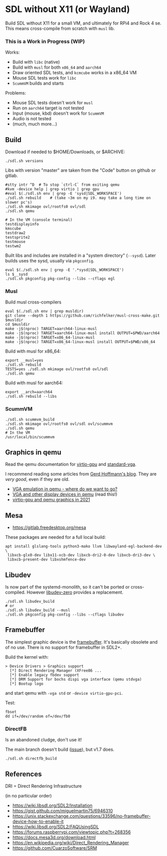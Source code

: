# SDL without X11 (or Wayland)

Build SDL without X11 for a small VM, and ultimately for RPi4 and
Rock 4 se. This means cross-compile from scratch with `musl` lib.

### This is a Work in Progress (WIP)

Works:

* Build with `libc` (native)
* Build with `musl` for both `x86_64` and `aarch64`
* Draw oriented SDL tests, and `kcmcube` works in a x86_64 VM
* Mouse SDL tests work for `libc`
* `ScummVM` builds and starts

Problems:

* Mouse SDL tests doesn't work for `musl`
* Run on `aarch64` target is not tested
* Input (mouse, kbd) doesn't work for `ScummVM`
* Audio is not tested
* (much, much more...)


## Build

Download if needed to $HOME/Downloads, or $ARCHIVE:
```
./sdl.sh versions
```
Libs with version "master" are taken from the "Code" button on github
or gitlab.

```
#stty intr ^D  # To stop `ctrl-C` from exiting qemu
#kvm -device help | grep virtio | grep gpu
#eval $(./sdl.sh env | grep -E 'sysd|SDL_WORKSPACE')
./sdl.sh rebuild    # (take ~3m on my i9. may take a long time on slower pc's)
./sdl.sh mkimage ovl/rootfs0 ovl/sdl
./sdl.sh qemu

# In the VM (console terminal)
testdisplayinfo
kmscube
testdraw2
testsprite2
testmouse
testwm2
```

Built libs and includes are installed in a "system directory"
(`--sysd`). Later builds uses the sysd, usually via `pkgconfig`.

```
eval $(./sdl.sh env | grep -E '.*sysd|SDL_WORKSPACE')
ls $__sysd
./sdl.sh pkgconfig pkg-config --libs --cflags egl
```

### Musl

Build musl cross-compilers
```
eval $(./sdl.sh env | grep musldir)
git clone --depth 1 https://github.com/richfelker/musl-cross-make.git $musldir
cd $musldir
make -j$(nproc) TARGET=aarch64-linux-musl
make -j$(nproc) TARGET=aarch64-linux-musl install OUTPUT=$PWD/aarch64
make -j$(nproc) TARGET=x86_64-linux-musl
make -j$(nproc) TARGET=x86_64-linux-musl install OUTPUT=$PWD/x86_64
```

Build with musl for x86_64:
```
export __musl=yes
./sdl.sh rebuild
TESTS=yes ./sdl.sh mkimage ovl/rootfs0 ovl/sdl
./sdl.sh qemu
```

Build with musl for aarch64:
```
export __arch=aarch64
./sdl.sh rebuild --libs
```

### ScummVM

```
./sdl.sh scummvm_build
./sdl.sh mkimage ovl/rootfs0 ovl/sdl ovl/scummvm
./sdl.sh qemu
# In the VM
/usr/local/bin/scummvm
```

## Graphics in qemu

Read the qemu documentation for [virtio-gpu](
https://www.qemu.org/docs/master/system/devices/virtio-gpu.html)
and [standard-vga](https://www.qemu.org/docs/master/specs/standard-vga.html).

I recommend reading some articles from [Gerd Hoffmann's blog](
https://www.kraxel.org/blog/). They are *very good*, even if they are old.

* [VGA emulation in qemu - where do we want to go?](
  https://www.kraxel.org/blog/2018/10/qemu-vga-emulation-and-bochs-display/)
* [VGA and other display devices in qemu](
  https://www.kraxel.org/blog/2019/09/display-devices-in-qemu/) (read this!)
* [virtio-gpu and qemu graphics in 2021](
  https://www.kraxel.org/blog/2021/05/virtio-gpu-qemu-graphics-update/)


## Mesa

* https://gitlab.freedesktop.org/mesa

These packages are needed for a full local build:
```
apt install glslang-tools python3-mako llvm libwayland-egl-backend-dev \
 libxcb-glx0-dev libx11-xcb-dev libxcb-dri2-0-dev libxcb-dri3-dev \
 libxcb-present-dev libxshmfence-dev
```

## Libudev

Is now part of the systemd-monolith, so it can't be ported or
cross-compiled. However [libudev-zero](https://github.com/illiliti/libudev-zero)
provides a replacement.

```
./sdl.sh libudev_build
# or
./sdl.sh libudev_build --musl
./sdl.sh pkgconfig pkg-config --libs --cflags libudev
```

## Framebuffer

The simplest graphic device is the [framebuffer](
https://www.kernel.org/doc/Documentation/fb/framebuffer.txt). It's
basically obsolete and of no use. There is no support for framebuffer
in SDL2+.

Build the kernel with:

```
> Device Drivers > Graphics support
  [*] Direct Rendering Manager (XFree86 ...
  [*] Enable legacy fbdev support
  [*] DRM Support for bochs dispi vga interface (qemu stdvga)
  [*] Bootup logo
```

and start qemu with `-vga std` or `-device virtio-gpu-pci`.


Test:
```
fbset
dd if=/dev/random of=/dev/fb0
```

### DirectFB

Is an abandoned cludge, don't use it!

The main branch doesn't build
([issue](https://github.com/deniskropp/DirectFB/issues/24)), but v1.7
does.

```
./sdl.sh directfb_build
```

## References

DRI = Direct Rendering Infrastructure

(in no particular order)

* https://wiki.libsdl.org/SDL2/Installation
* https://gist.github.com/miguelmartin75/6946310
* https://unix.stackexchange.com/questions/33596/no-framebuffer-device-how-to-enable-it
* https://wiki.libsdl.org/SDL2/FAQUsingSDL
* https://forums.raspberrypi.com/viewtopic.php?t=268356
* https://docs.mesa3d.org/download.html
* https://en.wikipedia.org/wiki/Direct_Rendering_Manager
* https://github.com/CuarzoSoftware/SRM


